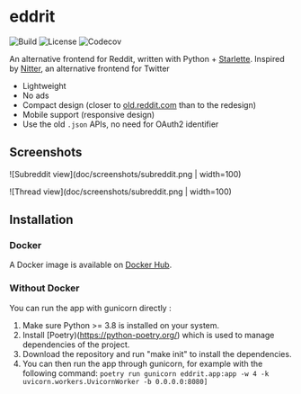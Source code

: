 # eddrit

![Build](https://img.shields.io/travis/com/corenting/eddrit/master) ![License](https://img.shields.io/github/license/corenting/eddrit) ![Codecov](https://img.shields.io/codecov/c/github/corenting/eddrit)

An alternative frontend for Reddit, written with Python + [Starlette](https://www.starlette.io/). Inspired by [Nitter](https://github.com/zedeus/nitter), an alternative frontend for Twitter

- Lightweight
- No ads
- Compact design (closer to [old.reddit.com](https://old.reddit.com) than to the redesign)
- Mobile support (responsive design)
- Use the old `.json` APIs, no need for OAuth2 identifier

## Screenshots

![Subreddit view](doc/screenshots/subreddit.png | width=100)

![Thread view](doc/screenshots/subreddit.png | width=100)


## Installation

### Docker
A Docker image is available on [Docker Hub](https://hub.docker.com/r/corentingarcia/eddrit).

### Without Docker

You can run the app with gunicorn directly :
1. Make sure Python >= 3.8 is installed on your system.
2. Install [Poetry)(https://python-poetry.org/) which is used to manage dependencies of the project.
3. Download the repository and run "make init" to install the dependencies.
4. You can then run the app through gunicorn, for example with the following command: `poetry run gunicorn eddrit.app:app -w 4 -k uvicorn.workers.UvicornWorker -b 0.0.0.0:8080]`